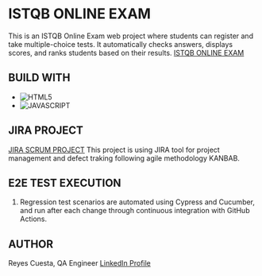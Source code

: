 # ISTQB ONLINE EXAM
This is an ISTQB Online Exam web project where students can register and take multiple-choice tests. It automatically checks answers, displays scores, and ranks students based on their results.
[ISTQB ONLINE EXAM]([https://bootcamp-qa.github.io/online-exam-template/](https://bootcamp-qa.github.io/javascript-test-exam-template/))

## BUILD WITH
* ![HTML5](https://img.shields.io/badge/html5-%23E34F26.svg?style=for-the-badge&logo=html5&logoColor=white)
* ![JAVASCRIPT](https://img.shields.io/badge/JavaScript-323330?style=for-the-badge&logo=javascript&logoColor=F7DF1E)


## JIRA PROJECT
[JIRA SCRUM PROJECT](https://bootcampqareyes.atlassian.net/jira/software/projects/IOT/boards/5)
This project is using JIRA tool for project management and defect traking following agile methodology KANBAB.


## E2E TEST EXECUTION

1. Regression test scenarios are automated using Cypress and Cucumber, and run after each change through continuous integration with GitHub Actions.


## AUTHOR
Reyes Cuesta, QA Engineer
[LinkedIn Profile](https://www.linkedin.com/in/reyescuesta)
